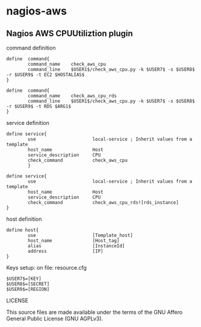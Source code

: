 # nagios-aws
## Nagios AWS CPUUtiliztion plugin

command definition
```
define  command{
        command_name    check_aws_cpu
        command_line    $USER1$/check_aws_cpu.py -k $USER7$ -s $USER8$ -r $USER9$ -t EC2 $HOSTALIAS$
}

define  command{
        command_name    check_aws_cpu_rds
        command_line    $USER1$/check_aws_cpu.py -k $USER7$ -s $USER8$ -r $USER9$ -t RDS $ARG1$
}
```

service definition
```
define service{
        use                     local-service ; Inherit values from a template
        host_name               Host
        service_description     CPU
        check_command           check_aws_cpu
        }
        
define service{
        use                     local-service ; Inherit values from a template
        host_name               Host
        service_description     CPU
        check_command           check_aws_cpu_rds![rds_instance]
}
```

host definition
```
define host{
        use                     [Template_host]
        host_name               [Host_tag]
        alias                   [InstanceId]
        address                 [IP]
}
```

Keys setup: on file: resource.cfg
```
$USER7$=[KEY]
$USER8$=[SECRET]
$USER9$=[REGION]
```

LICENSE

This source files are made available under the terms of the GNU Affero General Public License (GNU AGPLv3).

